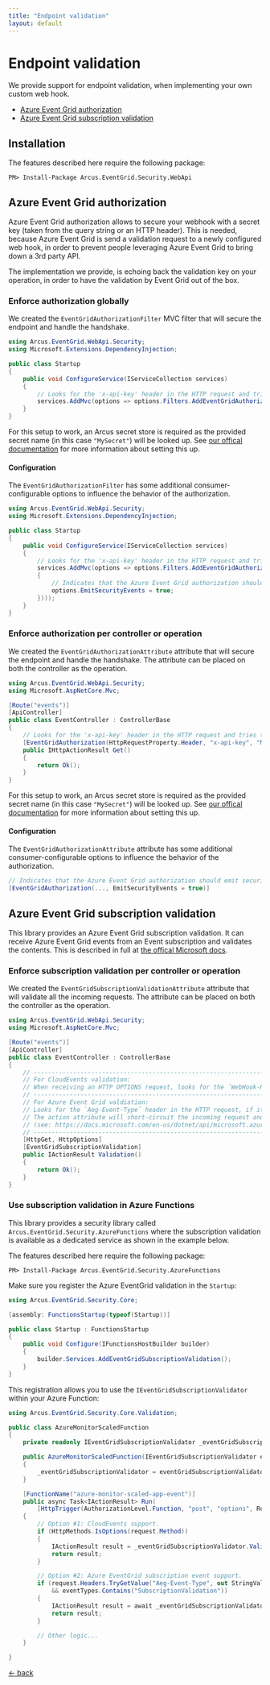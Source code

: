 ```yaml
---
title: "Endpoint validation"
layout: default
---
```


# Endpoint validation

We provide support for endpoint validation, when implementing your own custom web hook.

* [Azure Event Grid authorization](#azure-event-grid-authorization)
* [Azure Event Grid subscription validation](#azure-event-grid-subscription-validation)

## Installation

The features described here require the following package:

```shell
PM> Install-Package Arcus.EventGrid.Security.WebApi
```

## Azure Event Grid authorization

Azure Event Grid authorization allows to secure your webhook with a secret key (taken from the query string or an HTTP header). 
This is needed, because Azure Event Grid is send a validation request to a newly configured web hook, in order to prevent people leveraging Azure Event Grid to bring down a 3rd party API. 

The implementation we provide, is echoing back the validation key on your operation, in order to have the validation by Event Grid out of the box.

### Enforce authorization globally

We created the `EventGridAuthorizationFilter` MVC filter that will secure the endpoint and handle the handshake.

```csharp
using Arcus.EventGrid.WebApi.Security;
using Microsoft.Extensions.DependencyInjection;

public class Startup
{
    public void ConfigureService(IServiceCollection services)
    {
        // Looks for the 'x-api-key' header in the HTTP request and tries to match it with the secret retrieved in the secret store with the name 'MySecret'.
        services.AddMvc(options => options.Filters.AddEventGridAuthorization(HttpRequestProperty.Header, "x-api-key", "MySecret")));
    }
}
```

For this setup to work, an Arcus secret store is required as the provided secret name (in this case `"MySecret"`) will be looked up.
See [our offical documentation](https://security.arcus-azure.net/features/secret-store/) for more information about setting this up.

#### Configuration

The `EventGridAuthorizationFilter` has some additional consumer-configurable options to influence the behavior of the authorization.

```csharp
using Arcus.EventGrid.WebApi.Security;
using Microsoft.Extensions.DependencyInjection;

public class Startup
{
    public void ConfigureService(IServiceCollection services)
    {
        // Looks for the 'x-api-key' header in the HTTP request and tries to match it with the secret retrieved in the secret store with the name 'MySecret'.
        services.AddMvc(options => options.Filters.AddEventGridAuthorization(HttpRequestProperty.Header, "x-api-key", "MySecret", options =>
        {
            // Indicates that the Azure Event Grid authorization should emit security events during the authorization of the request (default: `false`).
            options.EmitSecurityEvents = true;
        })));
    }
}
```

### Enforce authorization per controller or operation

We created the `EventGridAuthorizationAttribute` attribute that will secure the endpoint and handle the handshake.
The attribute can be placed on both the controller as the operation.

```csharp
using Arcus.EventGrid.WebApi.Security;
using Microsoft.AspNetCore.Mvc;

[Route("events")]
[ApiController]
public class EventController : ControllerBase
{
    // Looks for the 'x-api-key' header in the HTTP request and tries to match it with the secret retrieved in the secret store with the name 'MySecret'.
    [EventGridAuthorization(HttpRequestProperty.Header, "x-api-key", "MySecret")]
    public IHttpActionResult Get()
    {
        return Ok();
    }
}
```

For this setup to work, an Arcus secret store is required as the provided secret name (in this case `"MySecret"`) will be looked up.
See [our offical documentation](https://security.arcus-azure.net/features/secret-store/) for more information about setting this up.

#### Configuration

The `EventGridAuthorizationAttribute` attribute has some additional consumer-configurable options to influence the behavior of the authorization.

```csharp
// Indicates that the Azure Event Grid authorization should emit security events during the authorization of the request (default: `false`).
[EventGridAuthorization(..., EmitSecurityEvents = true)]
```

## Azure Event Grid subscription validation

This library provides an Azure Event Grid subscription validation. It can receive Azure Event Grid events from an Event subscription and validates the contents.
This is described in full at [the offical Microsoft docs](https://docs.microsoft.com/en-us/azure/event-grid/receive-events).

### Enforce subscription validation per controller or operation

We created the `EventGridSubscriptionValidationAttribute` attribute that will validate all the incoming requests.
The attribute can be placed on both the controller as the operation.

```csharp
using Arcus.EventGrid.WebApi.Security;
using Microsoft.AspNetCore.Mvc;

[Route("events")]
[ApiController]
public class EventController : ControllerBase
{
    // -----------------------------------------------------------------------------------------------------------------------------------------------------------------------
    // For CloudEvents validation:
    // When receiving an HTTP OPTIONS request, looks for the `WebHook-Request-Origin` request header.
    // -----------------------------------------------------------------------------------------------------------------------------------------------------------------------
    // For Azure Event Grid valdiation:
    // Looks for the `Aeg-Event-Type` header in the HTTP request, if it contains the `SubscriptionValidation` value the request body will be deserialized and validated.
    // The action attribute will short-circuit the incoming request and return the validation result as an `SubscriptionValidationResponse` 
    // (see: https://docs.microsoft.com/en-us/dotnet/api/microsoft.azure.eventgrid.models.subscriptionvalidationresponse?view=azure-dotnet).
    // -----------------------------------------------------------------------------------------------------------------------------------------------------------------------
    [HttpGet, HttpOptions]
    [EventGridSubscriptionValidation]
    public IActionResult Validation()
    {
        return Ok();
    }
}
```

### Use subscription validation in Azure Functions

This library provides a security library called `Arcus.EventGrid.Security.AzureFunctions` where the subscription validation is available as a dedicated service as shown in the example below.

The features described here require the following package:

```shell
PM> Install-Package Arcus.EventGrid.Security.AzureFunctions
```

Make sure you register the Azure EventGrid validation in the `Startup`:

```csharp
using Arcus.EventGrid.Security.Core;

[assembly: FunctionsStartup(typeof(Startup))]

public class Startup : FunctionsStartup
{
    public void Configure(IFunctionsHostBuilder builder)
    {
        builder.Services.AddEventGridSubscriptionValidation();
    }
}
```

This registration allows you to use the `IEventGridSubscriptionValidator` within your Azure Function:

```csharp
using Arcus.EventGrid.Security.Core.Validation;

public class AzureMonitorScaledFunction
{
    private readonly IEventGridSubscriptionValidator _eventGridSubscriptionValidator

    public AzureMonitorScaledFunction(IEventGridSubscriptionValidator eventGridSubscriptionValidator)
    {
        _eventGridSubscriptionValidator = eventGridSubscriptionValidator;
    }

    [FunctionName("azure-monitor-scaled-app-event")]
    public async Task<IActionResult> Run(
        [HttpTrigger(AuthorizationLevel.Function, "post", "options", Route = "v1/autoscale/azure-monitor/app")] HttpRequest request)
    {
        // Option #1: CloudEvents support.
        if (HttpMethods.IsOptions(request.Method))
        {
            IActionResult result = _eventGridSubscriptionValidator.ValidateCloudEventsHandshakeRequest(request);
            return result;
        }

        // Option #2: Azure EventGrid subscription event support.
        if (request.Headers.TryGetValue("Aeg-Event-Type", out StringValues eventTypes)
            && eventTypes.Contains("SubscriptionValidation"))
        {
            IActionResult result = await _eventGridSubscriptionValidator.ValidateEventGridSubscriptionEventRequestAsync(request);
            return result;
        }

        // Other logic...
    }

}
```

[&larr; back](/)
